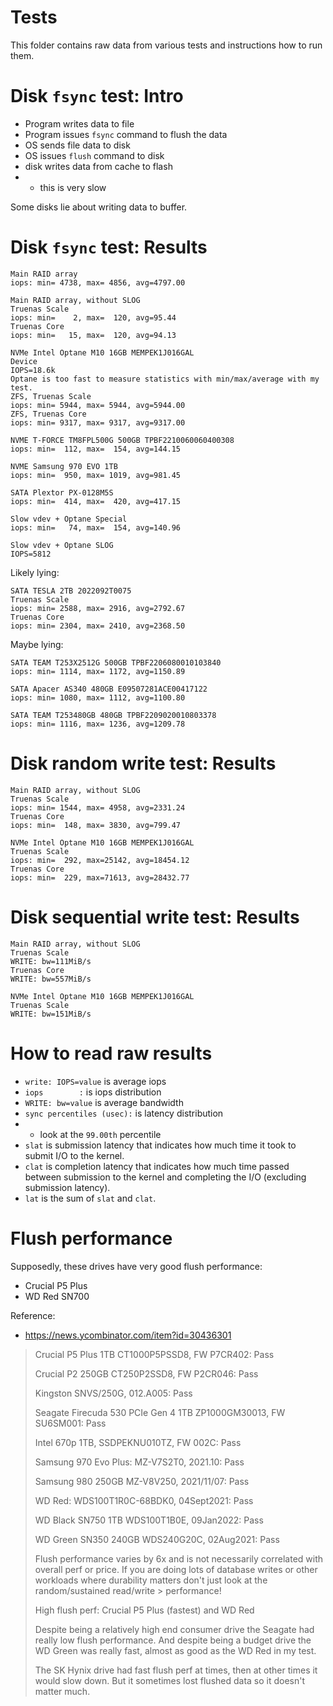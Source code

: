 
# Tests

This folder contains raw data from various tests and instructions how to run them.

# Disk `fsync` test: Intro

- Program writes data to file
- Program issues `fsync` command to flush the data
- OS sends file data to disk
- OS issues `flush` command to disk
- disk writes data from cache to flash
- - this is very slow

Some disks lie about writing data to buffer.

# Disk `fsync` test: Results

```log
Main RAID array
iops: min= 4738, max= 4856, avg=4797.00

Main RAID array, without SLOG
Truenas Scale
iops: min=    2, max=  120, avg=95.44
Truenas Core
iops: min=   15, max=  120, avg=94.13

NVMe Intel Optane M10 16GB MEMPEK1J016GAL
Device
IOPS=18.6k
Optane is too fast to measure statistics with min/max/average with my test.
ZFS, Truenas Scale
iops: min= 5944, max= 5944, avg=5944.00
ZFS, Truenas Core
iops: min= 9317, max= 9317, avg=9317.00

NVME T-FORCE TM8FPL500G 500GB TPBF2210060060400308
iops: min=  112, max=  154, avg=144.15

NVME Samsung 970 EVO 1TB
iops: min=  950, max= 1019, avg=981.45

SATA Plextor PX-0128M5S
iops: min=  414, max=  420, avg=417.15

Slow vdev + Optane Special
iops: min=   74, max=  154, avg=140.96

Slow vdev + Optane SLOG
IOPS=5812
```

Likely lying:
```log
SATA TESLA 2TB 2022092T0075
Truenas Scale
iops: min= 2588, max= 2916, avg=2792.67
Truenas Core
iops: min= 2304, max= 2410, avg=2368.50
```

Maybe lying:
```log
SATA TEAM T253X2512G 500GB TPBF2206080010103840
iops: min= 1114, max= 1172, avg=1150.89

SATA Apacer AS340 480GB E09507281ACE00417122
iops: min= 1080, max= 1112, avg=1100.80

SATA TEAM T253480GB 480GB TPBF2209020010803378
iops: min= 1116, max= 1236, avg=1209.78
```

# Disk random write test: Results

```log
Main RAID array, without SLOG
Truenas Scale
iops: min= 1544, max= 4958, avg=2331.24
Truenas Core
iops: min=  148, max= 3830, avg=799.47

NVMe Intel Optane M10 16GB MEMPEK1J016GAL
Truenas Scale
iops: min=  292, max=25142, avg=18454.12
Truenas Core
iops: min=  229, max=71613, avg=28432.77
```

# Disk sequential write test: Results

```log
Main RAID array, without SLOG
Truenas Scale
WRITE: bw=111MiB/s
Truenas Core
WRITE: bw=557MiB/s

NVMe Intel Optane M10 16GB MEMPEK1J016GAL
Truenas Scale
WRITE: bw=151MiB/s
```

# How to read raw results

- `write: IOPS=value` is average iops
- `iops        :` is iops distribution
- `WRITE: bw=value` is average bandwidth
- `sync percentiles (usec):` is latency distribution
- - look at the `99.00th` percentile
- `slat` is submission latency that indicates how much time it took to submit I/O to the kernel.
- `clat` is completion latency that indicates how much time passed between submission to the kernel and completing the I/O (excluding submission latency).
- `lat` is the sum of `slat` and `clat`.

# Flush performance

Supposedly, these drives have very good flush performance:
- Crucial P5 Plus
- WD Red SN700

Reference:
- https://news.ycombinator.com/item?id=30436301

> Crucial P5 Plus 1TB CT1000P5PSSD8, FW P7CR402: Pass
> 
> Crucial P2 250GB CT250P2SSD8, FW P2CR046: Pass
> 
> Kingston SNVS/250G, 012.A005: Pass
> 
> Seagate Firecuda 530 PCIe Gen 4 1TB ZP1000GM30013, FW SU6SM001: Pass
> 
> Intel 670p 1TB, SSDPEKNU010TZ, FW 002C: Pass
> 
> Samsung 970 Evo Plus: MZ-V7S2T0, 2021.10: Pass
> 
> Samsung 980 250GB MZ-V8V250, 2021/11/07: Pass
> 
> WD Red: WDS100T1R0C-68BDK0, 04Sept2021: Pass
> 
> WD Black SN750 1TB WDS100T1B0E, 09Jan2022: Pass
> 
> WD Green SN350 240GB WDS240G20C, 02Aug2021: Pass
> 
> Flush performance varies by 6x and is not necessarily correlated with overall perf or price. If you are doing lots of database writes or other workloads where durability matters don't just look at the random/sustained read/write > performance!
> 
> High flush perf: Crucial P5 Plus (fastest) and WD Red
> 
> Despite being a relatively high end consumer drive the Seagate had really low flush performance. And despite being a budget drive the WD Green was really fast, almost as good as the WD Red in my test.
> 
> The SK Hynix drive had fast flush perf at times, then at other times it would slow down. But it sometimes lost flushed data so it doesn't matter much.
